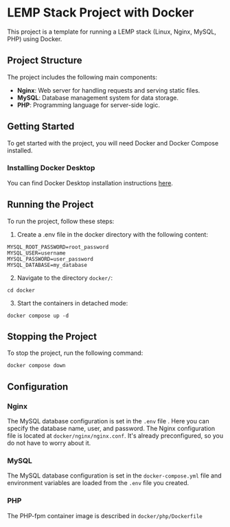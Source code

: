 # LEMP Stack Project with Docker

This project is a template for running a LEMP stack (Linux, Nginx, MySQL, PHP) using Docker.

## Project Structure

The project includes the following main components:

- **Nginx**: Web server for handling requests and serving static files.
- **MySQL**: Database management system for data storage.
- **PHP**: Programming language for server-side logic.

## Getting Started

To get started with the project, you will need Docker and Docker Compose installed.

### Installing Docker Desktop

You can find Docker Desktop installation instructions [here](https://docs.docker.com/desktop/).

## 

## Running the Project

To run the project, follow these steps:
1. Сreate a .env file in the docker directory with the following content:
```
MYSQL_ROOT_PASSWORD=root_password
MYSQL_USER=username
MYSQL_PASSWORD=user_password
MYSQL_DATABASE=my_database
```
2. Navigate to the directory `docker/`:
```
cd docker
```
3. Start the containers in detached mode:
```
docker compose up -d
```

## Stopping the Project

To stop the project, run the following command: 
```
docker compose down
```


## Configuration

### Nginx 
The MySQL database configuration is set in the `.env` file . Here you can specify the database name, user, and password.
The Nginx configuration file is located at `docker/nginx/nginx.conf`. It's already preconfigured, so you do not have to worry about it. 

### MySQL
The MySQL database configuration is set in the `docker-compose.yml` file and environment variables are loaded from the `.env` file you created.

### PHP
The PHP-fpm container image is described in `docker/php/Dockerfile`

